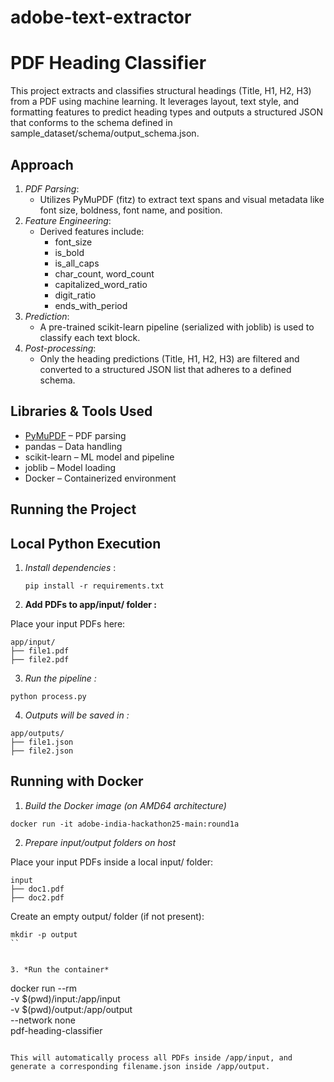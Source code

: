 # adobe-text-extractor
# PDF Heading Classifier

This project extracts and classifies structural headings (Title, H1, H2, H3) from a PDF using machine learning. It leverages layout, text style, and formatting features to predict heading types and outputs a structured JSON that conforms to the schema defined in sample_dataset/schema/output_schema.json.


##  Approach

1. *PDF Parsing*:
    - Utilizes PyMuPDF (fitz) to extract text spans and visual metadata like font size, boldness, font name, and position.
2. *Feature Engineering*:
    - Derived features include:
        - font_size
        - is_bold
        - is_all_caps
        - char_count, word_count
        - capitalized_word_ratio
        - digit_ratio
        - ends_with_period
3. *Prediction*:
    - A pre-trained scikit-learn pipeline (serialized with joblib) is used to classify each text block.
4. *Post-processing*:
    - Only the heading predictions (Title, H1, H2, H3) are filtered and converted to a structured JSON list that adheres to a defined schema.



##  Libraries & Tools Used

- [PyMuPDF](https://pymupdf.readthedocs.io/) – PDF parsing
- pandas – Data handling
- scikit-learn – ML model and pipeline
- joblib – Model loading
- Docker – Containerized environment



##  Running the Project

##  Local Python Execution

1. *Install dependencies* :
    
    ```
    pip install -r requirements.txt
    ```
    
2. **Add PDFs to app/input/ folder :** 

Place your input PDFs here:


```
app/input/
├── file1.pdf
├── file2.pdf
```

3. *Run the pipeline :*

```
python process.py
```

4. *Outputs will be saved in :*

```
app/outputs/
├── file1.json
├── file2.json
```

##  Running with Docker

1. *Build the Docker image (on AMD64 architecture)*

```
docker run -it adobe-india-hackathon25-main:round1a
```

2. *Prepare input/output folders on host*

Place your input PDFs inside a local input/ folder:

```
input
├── doc1.pdf
├── doc2.pdf
```

Create an empty output/ folder (if not present):

```
mkdir -p output
``


3. *Run the container*

```
docker run --rm \
  -v $(pwd)/input:/app/input \
  -v $(pwd)/output:/app/output \
  --network none \
  pdf-heading-classifier
```

This will automatically process all PDFs inside /app/input, and generate a corresponding filename.json inside /app/output.